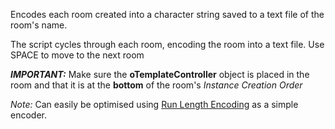 Encodes each room created into a character string saved to a text file of the room's name. 

The script cycles through each room, encoding the room into a text file. Use SPACE to move to the next room

***IMPORTANT:*** Make sure the **oTemplateController** object is placed in the room and that it is at the **bottom** of the room's *Instance Creation Order*

*Note:* Can easily be optimised using [Run Length Encoding](https://www.geeksforgeeks.org/run-length-encoding) as a simple encoder.
